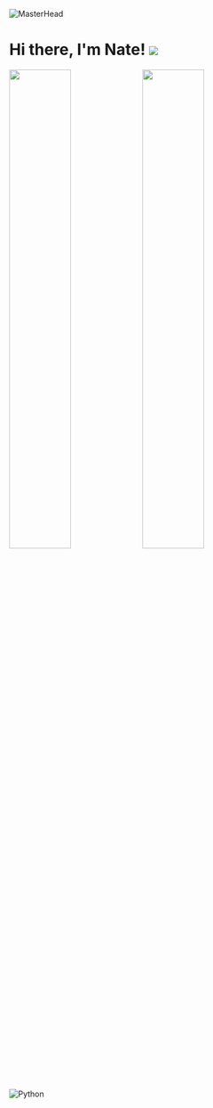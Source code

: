 ![MasterHead](https://www.asapdevelopers.com/wp-content/uploads/2020/12/header_Phyton-vs-Golang.jpg)

Hi there, I'm Nate! ![](https://user-images.githubusercontent.com/18350557/176309783-0785949b-9127-417c-8b55-ab5a4333674e.gif)
==================================================================================================================================

<img align="left" width="47%" src="https://github-readme-stats.vercel.app/api?username=nmowens95&show_icons=true&theme=radical" />

<img align="left" width="47%" src="https://github-readme-stats.vercel.app/api/top-langs/?username=nmowens95&layout=compact" />

<img align="left" alt="Python" src="https://img.shields.io/badge/python-3670A0?style=for-the-badge&logo=python&logoColor=ffdd54" />
